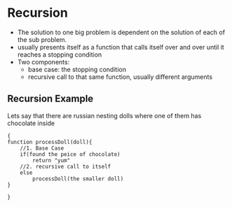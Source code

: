 # Recursion
- The solution to one big problem is dependent on the solution of each of the sub problem. 
- usually presents itself as a function that calls itself over and over until it reaches a stopping condition
- Two components:
    - base case: the stopping condition
    - recursive call to that same function, usually different arguments


## Recursion Example
Lets say that there are russian nesting dolls where one of them has chocolate inside

```
{
function processDoll(doll){
    //1. Base Case
    if(found the peice of chocolate)
        return "yum"
    //2. recursive call to itself
    else
        processDoll(the smaller doll)
}

}
```